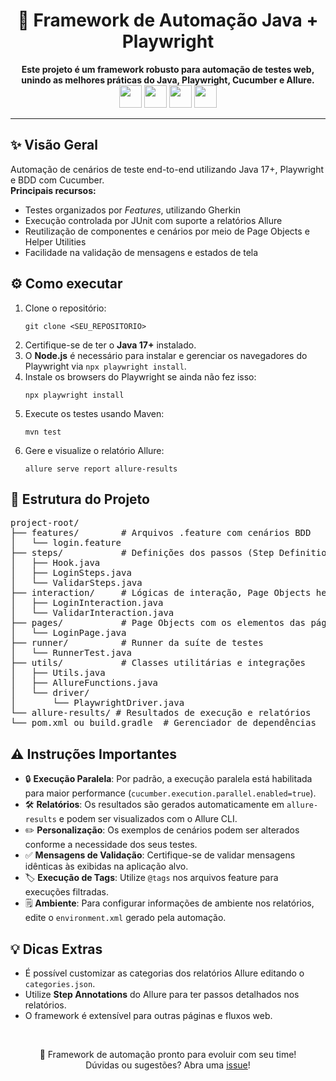 <h1 align="center">🧪 Framework de Automação Java + Playwright</h1>

<p align="center">
  <b>Este projeto é um framework robusto para automação de testes web, unindo as melhores práticas do Java, Playwright, Cucumber e Allure.</b><br/>
  <img src="https://cdn.jsdelivr.net/gh/devicons/devicon/icons/java/java-original.svg" width="36"/>
  <img src="https://cdn.jsdelivr.net/gh/devicons/devicon/icons/playwright/playwright-original.svg" width="36"/>
  <img src="https://cdn.jsdelivr.net/gh/devicons/devicon/icons/cucumber/cucumber-plain.svg" width="36"/>
  <img src="https://cdn.jsdelivr.net/gh/devicons/devicon/icons/junit/junit-plain.svg" width="36"/>
</p>

<hr/>

<h2>✨ Visão Geral</h2>
<p>
  Automação de cenários de teste end-to-end utilizando Java 17+, Playwright e BDD com Cucumber.<br>
  <strong>Principais recursos:</strong>
  <ul>
    <li>Testes organizados por <i>Features</i>, utilizando Gherkin</li>
    <li>Execução controlada por JUnit com suporte a relatórios Allure</li>
    <li>Reutilização de componentes e cenários por meio de Page Objects e Helper Utilities</li>
    <li>Facilidade na validação de mensagens e estados de tela</li>
  </ul>
</p>

<h2>⚙️ Como executar</h2>
<ol>
  <li>Clone o repositório:
    <pre><code>git clone &lt;SEU_REPOSITORIO&gt;</code></pre>
  </li>
  <li>Certifique-se de ter o <b>Java 17+</b> instalado.</li>
  <li>O <b>Node.js</b> é necessário para instalar e gerenciar os navegadores do Playwright via <code>npx playwright install</code>.</li>
  <li>Instale os browsers do Playwright se ainda não fez isso:
    <pre><code>npx playwright install</code></pre>
  </li>
  <li>Execute os testes usando Maven:
    <pre><code>mvn test</code></pre>
  </li>
  <li>Gere e visualize o relatório Allure:
    <pre><code>allure serve report allure-results</code></pre>
  </li>
</ol>

<h2>📁 Estrutura do Projeto</h2>
<pre>
project-root/
├── features/        # Arquivos .feature com cenários BDD
│   └── login.feature
├── steps/           # Definições dos passos (Step Definitions)
│   ├── Hook.java
│   ├── LoginSteps.java
│   └── ValidarSteps.java
├── interaction/     # Lógicas de interação, Page Objects helpers
│   ├── LoginInteraction.java
│   └── ValidarInteraction.java
├── pages/           # Page Objects com os elementos das páginas
│   └── LoginPage.java
├── runner/          # Runner da suíte de testes
│   └── RunnerTest.java
├── utils/           # Classes utilitárias e integrações
│   ├── Utils.java
│   ├── AllureFunctions.java
│   └── driver/
│       └── PlaywrightDriver.java
└── allure-results/ # Resultados de execução e relatórios   
└── pom.xml ou build.gradle  # Gerenciador de dependências
</pre>


<h2>⚠️ Instruções Importantes</h2>
<ul>
  <li>🔒 <b>Execução Paralela</b>: Por padrão, a execução paralela está habilitada para maior performance (<code>cucumber.execution.parallel.enabled=true</code>).</li>
  <li>🛠️ <b>Relatórios</b>: Os resultados são gerados automaticamente em <code>allure-results</code> e podem ser visualizados com o Allure CLI.</li>
  <li>✏️ <b>Personalização</b>: Os exemplos de cenários podem ser alterados conforme a necessidade dos seus testes.</li>
  <li>✅ <b>Mensagens de Validação</b>: Certifique-se de validar mensagens idênticas às exibidas na aplicação alvo.</li>
  <li>🏷️ <b>Execução de Tags</b>: Utilize <code>@tags</code> nos arquivos feature para execuções filtradas.</li>
  <li>🗒️ <b>Ambiente</b>: Para configurar informações de ambiente nos relatórios, edite o <code>environment.xml</code> gerado pela automação.</li>
</ul>

<h2>💡 Dicas Extras</h2>
<ul>
  <li>É possível customizar as categorias dos relatórios Allure editando o <code>categories.json</code>.</li>
  <li>Utilize <b>Step Annotations</b> do Allure para ter passos detalhados nos relatórios.</li>
  <li>O framework é extensível para outras páginas e fluxos web.</li>
</ul>

<br>
<p align="center">🚀 Framework de automação pronto para evoluir com seu time!<br>
Dúvidas ou sugestões? Abra uma <a href="https://github.com/seurepo/issues">issue</a>!</p>